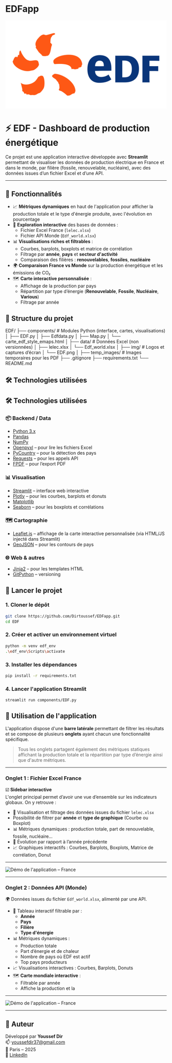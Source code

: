 # EDFapp

![Logo EDF](imges/EDF.png)
# ⚡ EDF - Dashboard de production énergétique

Ce projet est une application interactive développée avec **Streamlit** permettant de visualiser les données de production électrique en France et dans le monde, par filière (fossile, renouvelable, nucléaire), avec des données issues d’un fichier Excel et d’une API.

---

## 🧰 Fonctionnalités


- 📈 **Métriques dynamiques** en haut de l'application pour afficher la production totale et le type d'énergie produite, avec l'évolution en pourcentage
- 📂 **Exploration interactive** des bases de données :
  - Fichier Excel France (`lelec.xlsx`)
  - Fichier API Monde (`Edf_world.xlsx`)
- 📊 **Visualisations riches et filtrables** :
  - Courbes, barplots, boxplots et matrice de corrélation
  - Filtrage par **année**, **pays** et **secteur d'activité**
  - Comparaison des filières : **renouvelables**, **fossiles**, **nucléaire**
- 🌍 **Comparaison France vs Monde** sur la production énergétique et les émissions de CO₂
- 🗺️ **Carte interactive personnalisée** :
  - Affichage de la production par pays
  - Répartition par type d’énergie (**Renouvelable**, **Fossile**, **Nucléaire**, **Various**)
  - Filtrage par année 

## 📁 Structure du projet

EDF/ ├── components/ # Modules Python (interface, cartes, visualisations) │ ├── EDF.py │ ├── Edfdata.py │ ├── Map.py │ └── carte_edf_style_emaps.html │ ├── data/ # Données Excel (non versionnées) │ ├── lelec.xlsx │ └── Edf_world.xlsx │ ├── img/ # Logos et captures d’écran │ └── EDF.png │ ├── temp_images/ # Images temporaires pour les PDF ├── .gitignore ├── requirements.txt └── README.md


## 🛠️ Technologies utilisées

## 🛠️ Technologies utilisées

### 📦 Backend / Data

- [Python 3.x](https://www.python.org/)
- [Pandas](https://pandas.pydata.org/)
- [NumPy](https://numpy.org/)
- [Openpyxl](https://openpyxl.readthedocs.io/) – pour lire les fichiers Excel
- [PyCountry](https://pypi.org/project/pycountry/) – pour la détection des pays
- [Requests](https://docs.python-requests.org/) – pour les appels API
- [FPDF](https://pyfpdf.readthedocs.io/) – pour l’export PDF

### 📊 Visualisation

- [Streamlit](https://streamlit.io/) – interface web interactive
- [Plotly](https://plotly.com/python/) – pour les courbes, barplots et donuts
- [Matplotlib](https://matplotlib.org/)
- [Seaborn](https://seaborn.pydata.org/) – pour les boxplots et corrélations

### 🗺️ Cartographie

- [Leaflet.js](https://leafletjs.com/) – affichage de la carte interactive personnalisée (via HTML/JS injecté dans Streamlit)
- [GeoJSON](https://geojson.org/) – pour les contours de pays

### 🌐 Web & autres

- [Jinja2](https://jinja.palletsprojects.com/) – pour les templates HTML
- [GitPython](https://github.com/gitpython-developers/GitPython) – versioning






## 🚀 Lancer le projet

### 1. Cloner le dépôt

```bash
git clone https://github.com/Dirtoussef/EDFapp.git
cd EDF
```
### 2. Créer et activer un environnement virtuel

```bash
python -m venv edf_env
.\edf_env\Scripts\activate
```

###  3. Installer les dépendances

```bash
pip install -r requirements.txt
```


###  4. Lancer l'application Streamlit
```bash
streamlit run components/EDF.py
```


## 🧪 Utilisation de l'application

L'application dispose d'une **barre latérale** permettant de filtrer les résultats et se compose de plusieurs **onglets** ayant chacun une fonctionnalité spécifique.

> Tous les onglets partagent également des métriques statiques affichant la production totale et la répartition par type d’énergie ainsi que d'autre métriques.

---

### Onglet 1 : Fichier Excel France

☑️ **Sidebar interactive**  
L'onglet principal permet d’avoir une vue d’ensemble sur les indicateurs globaux. On y retrouve :

- 📄 Visualisation et filtrage des données issues du fichier `lelec.xlsx`
- Possibilité de filtrer par **année** et **type de graphique** (Courbe ou Boxplot)
- 📊 Métriques dynamiques : production totale, part de renouvelable, fossile, nucléaire…
- 🔁 Évolution par rapport à l’année précédente
- 📈 Graphiques interactifs : Courbes, Barplots, Boxplots, Matrice de corrélation, Donut

---

![Démo de l'application – France](img/demo1.gif)

---

### Onglet 2 : Données API (Monde)

🌍 Données issues du fichier `Edf_world.xlsx`, alimenté par une API.

- 📄 Tableau interactif filtrable par :
  - **Année**
  - **Pays**
  - **Filière**
  - **Type d'énergie**
- 📊 Métriques dynamiques :
  - Production totale
  - Part d’énergie et de chaleur
  - Nombre de pays où EDF est actif
  - Top pays producteurs
- 📈 Visualisations interactives : Courbes, Barplots, Donuts
- 🗺️ **Carte mondiale interactive** :
  - Filtrable par année
  - Affiche la production et la


---

![Démo de l'application – France](img/demo2.gif)

---




## 👤 Auteur

Développé par **Youssef Dir**  
📫 [youssefdir37@gmail.com](mailto:youssefdir37@gmail.com)  
📍 Paris – 2025  
🔗 [LinkedIn](https://www.linkedin.com/in/youssef-dir-798469160/) 


